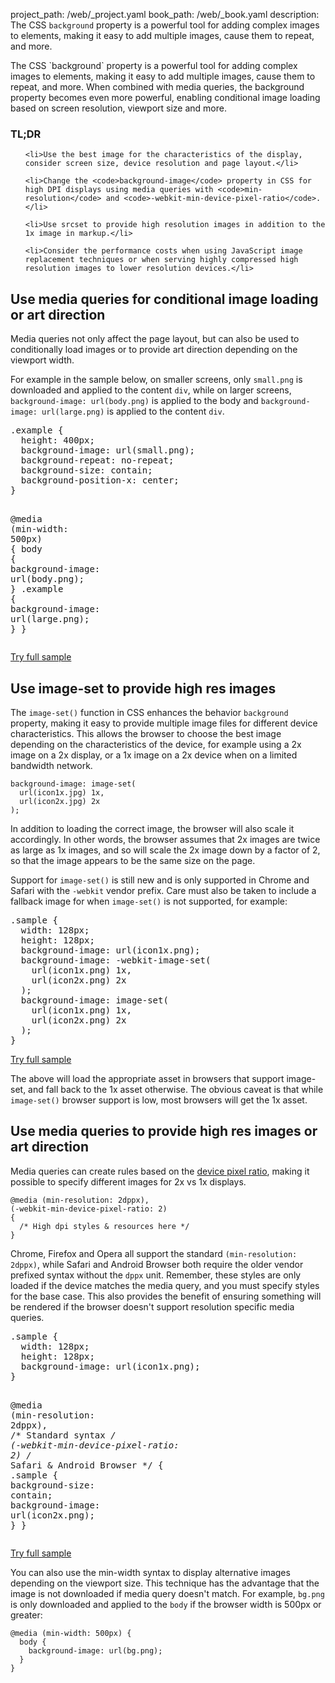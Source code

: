 project_path: /web/_project.yaml
book_path: /web/_book.yaml
description: The CSS `background` property is a powerful tool for adding complex images to elements, making it easy to add multiple images, cause them to repeat, and more.

<p class="intro">
  The CSS `background` property is a powerful tool for adding complex images to elements, making it easy to add multiple images, cause them to repeat, and more.  When combined with media queries, the background property becomes even more powerful, enabling conditional image loading based on screen resolution, viewport size and more.
</p>


















<div class="wf-highlight-list wf-highlight-list--learning" markdown="1">
  <h3 class="wf-highlight-list__title">TL;DR</h3>

  
  <ul class="wf-highlight-list__list">
    
    <li>Use the best image for the characteristics of the display, consider screen size, device resolution and page layout.</li>
    
    <li>Change the <code>background-image</code> property in CSS for high DPI displays using media queries with <code>min-resolution</code> and <code>-webkit-min-device-pixel-ratio</code>.</li>
    
    <li>Use srcset to provide high resolution images in addition to the 1x image in markup.</li>
    
    <li>Consider the performance costs when using JavaScript image replacement techniques or when serving highly compressed high resolution images to lower resolution devices.</li>
    
  </ul>
  
</div>



## Use media queries for conditional image loading or art direction

Media queries not only affect the page layout, but can also be used to
conditionally load images or to provide art direction depending on the viewport
width.

For example in the sample below, on smaller screens, only `small.png` is
downloaded and applied to the content `div`, while on larger screens,
`background-image: url(body.png)` is applied to the body and `background-image:
url(large.png)` is applied to the content `div`.


  <div dir="ltr" class="highlight-module highlight-module--code highlight-module--right">
      <div class="highlight"><pre><span class="nc">.example</span> <span class="p">{</span>
  <span class="k">height</span><span class="o">:</span> <span class="m">400px</span><span class="p">;</span>
  <span class="k">background-image</span><span class="o">:</span> <span class="sx">url(small.png)</span><span class="p">;</span>
  <span class="k">background-repeat</span><span class="o">:</span> <span class="k">no-repeat</span><span class="p">;</span>
  <span class="k">background</span><span class="o">-</span><span class="k">size</span><span class="o">:</span> <span class="n">contain</span><span class="p">;</span>
  <span class="k">background-position</span><span class="o">-</span><span class="n">x</span><span class="o">:</span> <span class="k">center</span><span class="p">;</span>
<span class="p">}</span>

<span class="k">@media</span> <span class="o">(</span><span class="nt">min-width</span><span class="o">:</span> <span class="nt">500px</span><span class="o">)</span> <span class="p">{</span>
  <span class="nt">body</span> <span class="p">{</span>
    <span class="k">background-image</span><span class="o">:</span> <span class="sx">url(body.png)</span><span class="p">;</span>
  <span class="p">}</span>
  <span class="nc">.example</span> <span class="p">{</span>
    <span class="k">background-image</span><span class="o">:</span> <span class="sx">url(large.png)</span><span class="p">;</span>
  <span class="p">}</span>
<span class="p">}</span>
</pre></div>
      <p>
        <a class="highlight-module__cta mdl-button mdl-js-button mdl-button--raised mdl-button--colored" href="/web/resources/samples/fundamentals/design-and-ui/media/images/conditional-mq.html">Try full sample</a>
      </p>
  </div>



## Use image-set to provide high res images

The `image-set()` function in CSS enhances the behavior `background` property,
making it easy to provide multiple image files for different device
characteristics.  This allows the browser to choose the best image depending on
the characteristics of the device, for example using a 2x image on a 2x display,
or a 1x image on a 2x device when on a limited bandwidth network.

<div class="highlight"><pre><code class="language-css" data-lang="css"><span class="nt">background-image</span><span class="o">:</span> <span class="nt">image-set</span><span class="o">(</span>
  <span class="nt">url</span><span class="o">(</span><span class="nt">icon1x</span><span class="nc">.jpg</span><span class="o">)</span> <span class="nt">1x</span><span class="o">,</span>
  <span class="nt">url</span><span class="o">(</span><span class="nt">icon2x</span><span class="nc">.jpg</span><span class="o">)</span> <span class="nt">2x</span>
<span class="o">);</span></code></pre></div>

In addition to loading the correct image, the browser will also scale it
accordingly. In other words, the browser assumes that 2x images are twice as
large as 1x images, and so will scale the 2x image down by a factor of 2, so
that the image appears to be the same size on the page.

Support for `image-set()` is still new and is only supported in Chrome and
Safari with the `-webkit` vendor prefix.  Care must also be taken to include a
fallback image for when `image-set()` is not supported, for example:


  <div dir="ltr" class="highlight-module highlight-module--code highlight-module--right">
      <div class="highlight"><pre><span class="nc">.sample</span> <span class="p">{</span>
  <span class="k">width</span><span class="o">:</span> <span class="m">128px</span><span class="p">;</span>
  <span class="k">height</span><span class="o">:</span> <span class="m">128px</span><span class="p">;</span>
  <span class="k">background-image</span><span class="o">:</span> <span class="sx">url(icon1x.png)</span><span class="p">;</span>
  <span class="k">background-image</span><span class="o">:</span> <span class="o">-</span><span class="n">webkit</span><span class="o">-</span><span class="n">image</span><span class="o">-</span><span class="n">set</span><span class="p">(</span>
    <span class="sx">url(icon1x.png)</span> <span class="m">1</span><span class="n">x</span><span class="o">,</span>
    <span class="sx">url(icon2x.png)</span> <span class="m">2</span><span class="n">x</span>
  <span class="p">);</span>
  <span class="k">background-image</span><span class="o">:</span> <span class="n">image</span><span class="o">-</span><span class="n">set</span><span class="p">(</span>
    <span class="sx">url(icon1x.png)</span> <span class="m">1</span><span class="n">x</span><span class="o">,</span>
    <span class="sx">url(icon2x.png)</span> <span class="m">2</span><span class="n">x</span>
  <span class="p">);</span>
<span class="p">}</span>
</pre></div>
      <p>
        <a class="highlight-module__cta mdl-button mdl-js-button mdl-button--raised mdl-button--colored" href="/web/resources/samples/fundamentals/design-and-ui/media/images/image-set.html">Try full sample</a>
      </p>
  </div>



The above will load the appropriate asset in browsers that support image-set,
and fall back to the 1x asset otherwise. The obvious caveat is that while
`image-set()` browser support is low, most browsers will get the 1x asset.

## Use media queries to provide high res images or art direction

Media queries can create rules based on the [device pixel
ratio](http://www.html5rocks.com/en/mobile/high-dpi/#toc-bg), making it possible
to specify different images for 2x vs 1x displays.

<div class="highlight"><pre><code class="language-css" data-lang="css"><span class="k">@media</span> <span class="o">(</span><span class="nt">min-resolution</span><span class="o">:</span> <span class="nt">2dppx</span><span class="o">),</span>
<span class="o">(</span><span class="nt">-webkit-min-device-pixel-ratio</span><span class="o">:</span> <span class="nt">2</span><span class="o">)</span>
<span class="p">{</span>
  <span class="c">/* High dpi styles &amp; resources here */</span>
<span class="p">}</span></code></pre></div>

Chrome, Firefox and Opera all support the standard `(min-resolution: 2dppx)`,
while Safari and Android Browser both require the older vendor prefixed syntax
without the `dppx` unit.  Remember, these styles are only loaded if the device
matches the media query, and you must specify styles for the base case.  This
also provides the benefit of ensuring something will be rendered if the browser
doesn't support resolution specific media queries.


  <div dir="ltr" class="highlight-module highlight-module--code highlight-module--right">
      <div class="highlight"><pre><span class="nc">.sample</span> <span class="p">{</span>
  <span class="k">width</span><span class="o">:</span> <span class="m">128px</span><span class="p">;</span>
  <span class="k">height</span><span class="o">:</span> <span class="m">128px</span><span class="p">;</span>
  <span class="k">background-image</span><span class="o">:</span> <span class="sx">url(icon1x.png)</span><span class="p">;</span>
<span class="p">}</span>

<span class="k">@media</span> <span class="o">(</span><span class="nt">min-resolution</span><span class="o">:</span> <span class="nt">2dppx</span><span class="o">),</span> <span class="c">/* Standard syntax */</span>
<span class="o">(</span><span class="nt">-webkit-min-device-pixel-ratio</span><span class="o">:</span> <span class="nt">2</span><span class="o">)</span>  <span class="c">/* Safari &amp; Android Browser */</span>
<span class="p">{</span>
  <span class="nc">.sample</span> <span class="p">{</span>
    <span class="k">background</span><span class="o">-</span><span class="k">size</span><span class="o">:</span> <span class="n">contain</span><span class="p">;</span>
    <span class="k">background-image</span><span class="o">:</span> <span class="sx">url(icon2x.png)</span><span class="p">;</span>
  <span class="p">}</span>
<span class="p">}</span>
</pre></div>
      <p>
        <a class="highlight-module__cta mdl-button mdl-js-button mdl-button--raised mdl-button--colored" href="/web/resources/samples/fundamentals/design-and-ui/media/images/media-query-dppx.html">Try full sample</a>
      </p>
  </div>



You can also use the min-width syntax to display alternative images depending on
the viewport size.  This technique has the advantage that the image is not
downloaded if media query doesn't match.  For example, `bg.png` is only
downloaded and applied to the `body` if the browser width is 500px or greater:

<div class="highlight"><pre><code class="language-css" data-lang="css"><span class="k">@media</span> <span class="o">(</span><span class="nt">min-width</span><span class="o">:</span> <span class="nt">500px</span><span class="o">)</span> <span class="p">{</span>
  <span class="nt">body</span> <span class="p">{</span>
    <span class="k">background-image</span><span class="o">:</span> <span class="sx">url(bg.png)</span><span class="p">;</span>
  <span class="p">}</span>
<span class="p">}</span></code></pre></div>



